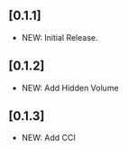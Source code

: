## [0.1.1]

* NEW: Initial Release.

## [0.1.2]

* NEW: Add Hidden Volume

## [0.1.3]

* NEW: Add CCI

